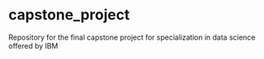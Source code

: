 # capstone_project
Repository for the final capstone project for specialization in data science offered by IBM
